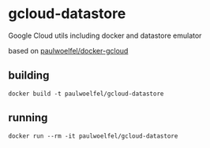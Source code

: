 # gcloud-datastore
Google Cloud utils including docker and datastore emulator

based on [paulwoelfel/docker-gcloud](https://hub.docker.com/r/paulwoelfel/docker-gcloud/)

## building

```
docker build -t paulwoelfel/gcloud-datastore
```

## running

```
docker run --rm -it paulwoelfel/gcloud-datastore
```
